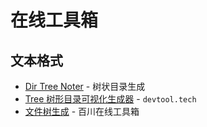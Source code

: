 # 在线工具箱

## 文本格式

- [Dir Tree Noter](https://dir.yardtea.cc/) - 树状目录生成
- [Tree 树形目录可视化生成器](https://devtool.tech/tree) - `devtool.tech`
- [文件树生成](https://rivers.chaitin.cn/tools/dir_tree) - 百川在线工具箱

